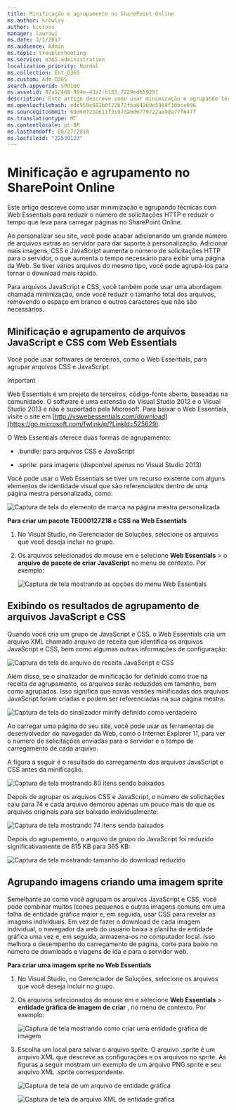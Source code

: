```yaml
---
title: Minificação e agrupamento no SharePoint Online
ms.author: krowley
author: kccross
manager: laurawi
ms.date: 3/1/2017
ms.audience: Admin
ms.topic: troubleshooting
ms.service: o365-administration
localization_priority: Normal
ms.collection: Ent_O365
ms.custom: Adm_O365
search.appverid: SPO160
ms.assetid: 87a52468-994e-43a2-b155-7229ed659291
description: Este artigo descreve como usar minimização e agrupando técnicas com Web Essentials para reduzir o número de solicitações HTTP e reduzir o tempo que leva para carregar páginas no SharePoint Online.
ms.openlocfilehash: edc959e881b0f22b72fba64969e5984f30bce696
ms.sourcegitcommit: 69d60723e611f3c973a6d6779722aa9da77f647f
ms.translationtype: MT
ms.contentlocale: pt-BR
ms.lasthandoff: 08/27/2018
ms.locfileid: "22539123"
---
```

# <a name="minification-and-bundling-in-sharepoint-online"></a>Minificação e agrupamento no SharePoint Online

Este artigo descreve como usar minimização e agrupando técnicas com Web Essentials para reduzir o número de solicitações HTTP e reduzir o tempo que leva para carregar páginas no SharePoint Online.
  
Ao personalizar seu site, você pode acabar adicionando um grande número de arquivos extras ao servidor para dar suporte à personalização. Adicionar mais imagens, CSS e JavaScript aumenta o número de solicitações HTTP para o servidor, o que aumenta o tempo necessário para exibir uma página da Web. Se tiver vários arquivos do mesmo tipo, você pode agrupá-los para tornar o download mais rápido.
  
Para arquivos JavaScript e CSS, você também pode usar uma abordagem chamada minimização, onde você reduzir o tamanho total dos arquivos, removendo o espaço em branco e outros caracteres que não são necessários.
  
## <a name="minification-and-bundling-javascript-and-css-files-with-web-essentials"></a>Minificação e agrupamento de arquivos JavaScript e CSS com Web Essentials

Você pode usar softwares de terceiros, como o Web Essentials, para agrupar arquivos CSS e JavaScript.
  
> [!IMPORTANT]
> Web Essentials é um projeto de terceiros, código-fonte aberto, baseadas na comunidade. O software é uma extensão do Visual Studio 2012 e o Visual Studio 2013 e não é suportado pela Microsoft. Para baixar o Web Essentials, visite o site em [http://vswebessentials.com/download](https://go.microsoft.com/fwlink/p/?LinkId=525629). 
  
O Web Essentials oferece duas formas de agrupamento:
  
- .bundle: para arquivos CSS e JavaScript
    
- .sprite: para imagens (disponível apenas no Visual Studio 2013)
    
Você pode usar o Web Essentials se tiver um recurso existente com alguns elementos de identidade visual que são referenciados dentro de uma página mestra personalizada, como:
  
![Captura de tela do elemento de marca na página mestra personalizada](media/3a6eba36-973d-482b-8556-a9394b8ba19f.png)
  
 **Para criar um pacote TE000127218 e CSS na Web Essentials**
  
1. No Visual Studio, no Gerenciador de Soluções, selecione os arquivos que você deseja incluir no grupo.
    
2. Os arquivos selecionados do mouse em e selecione **Web Essentials** \> o **arquivo de pacote de criar JavaScript** no menu de contexto. Por exemplo: 
    
    ![Captura de tela mostrando as opções do menu Web Essentials](media/41aac84c-4538-4f78-b454-46e651f868a3.png)
  
## <a name="viewing-the-results-of-bundling-javascript-and-css-files"></a>Exibindo os resultados de agrupamento de arquivos JavaScript e CSS

Quando você cria um grupo de JavaScript e CSS, o Web Essentials cria um arquivo XML chamado arquivo de receita que identifica os arquivos JavaScript e CSS, bem como algumas outras informações de configuração: 
  
![Captura de tela de arquivo de receita JavaScript e CSS](media/7ba891f8-52d8-467b-a0f6-b062dd1137a4.png)
  
Além disso, se o sinalizador de minificação for definido como true na receita de agrupamento, os arquivos serão reduzidos em tamanho, bem como agrupados. Isso significa que novas versões minificadas dos arquivos JavaScript foram criadas e podem ser referenciadas na sua página mestra.
  
![Captura de tela do sinalizador minify definido como verdadeiro](media/50523af2-6412-4117-ac3d-5bd26f6d562e.png)
  
Ao carregar uma página do seu site, você pode usar as ferramentas de desenvolvedor do navegador da Web, como o Internet Explorer 11, para ver o número de solicitações enviadas para o servidor e o tempo de carregamento de cada arquivo.
  
A figura a seguir é o resultado do carregamento dos arquivos JavaScript e CSS antes da minificação.
  
![Captura de tela mostrando 80 itens sendo baixados](media/e2df3912-1923-46e6-8cf2-3015a31554e1.png)
  
Depois de agrupar os arquivos CSS e JavaScript, o número de solicitações caiu para 74 e cada arquivo demorou apenas um pouco mais do que os arquivos originais para ser baixado individualmente:
  
![Captura de tela mostrando 74 itens sendo baixados](media/686c4387-70e8-4a74-9d45-059f33a91184.png)
  
Depois do agrupamento, o arquivo de grupo do JavaScript foi reduzido significativamente de 815 KB para 365 KB:
  
![Captura de tela mostrando tamanho do download reduzido](media/5e7dbd98-faff-4f68-b320-108fb252e395.png)
  
## <a name="bundling-images-by-creating-an-image-sprite"></a>Agrupando imagens criando uma imagem sprite

Semelhante ao como você agrupam os arquivos JavaScript e CSS, você pode combinar muitos ícones pequenos e outras imagens comuns em uma folha de entidade gráfica maior e, em seguida, usar CSS para revelar as imagens individuais. Em vez de fazer o download de cada imagem individual, o navegador da web do usuário baixa a planilha de entidade gráfica uma vez e, em seguida, armazena-os no computador local. Isso melhora o desempenho do carregamento de página, corte para baixo no número de downloads e viagens de ida e para o servidor web.
  
 **Para criar uma imagem sprite no Web Essentials**
  
1. No Visual Studio, no Gerenciador de Soluções, selecione os arquivos que você deseja incluir no grupo.
    
2. Os arquivos selecionados do mouse em e selecione **Web Essentials** \> **entidade gráfica de imagem de criar** , no menu de contexto. Por exemplo: 
    
    ![Captura de tela mostrando como criar uma entidade gráfica de imagem](media/de0fe741-4ef7-4e3b-bafa-ef9f4822dac6.png)
  
3. Escolha um local para salvar o arquivo sprite. O arquivo .sprite é um arquivo XML que descreve as configurações e os arquivos no sprite. As figuras a seguir mostram um exemplo de um arquivo PNG sprite e seu arquivo XML .sprite correspondente.
    
    ![Captura de tela de um arquivo de entidade gráfica](media/0876bb2a-d1b9-4169-8e95-9c290d628d90.png)
  
    ![Captura de tela de arquivo XML de entidade gráfica](media/d1f94776-280d-4d56-abb5-384f145d9989.png)
  

